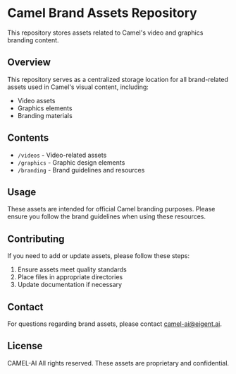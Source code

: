 # Camel Brand Assets Repository

This repository stores assets related to Camel's video and graphics branding content.

## Overview

This repository serves as a centralized storage location for all brand-related assets used in Camel's visual content, including:
- Video assets
- Graphics elements
- Branding materials

## Contents

- `/videos` - Video-related assets
- `/graphics` - Graphic design elements
- `/branding` - Brand guidelines and resources

## Usage

These assets are intended for official Camel branding purposes. Please ensure you follow the brand guidelines when using these resources.

## Contributing

If you need to add or update assets, please follow these steps:
1. Ensure assets meet quality standards
2. Place files in appropriate directories
3. Update documentation if necessary

## Contact

For questions regarding brand assets, please contact camel-ai@eigent.ai.

## License

CAMEL-AI All rights reserved. These assets are proprietary and confidential. 